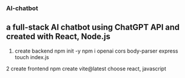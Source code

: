 ### AI-chatbot
## a full-stack AI chatbot using ChatGPT API and created with React, Node.js 

1. create backend
npm init -y
npm i openai cors body-parser express
touch index.js

2 create frontend
npm create vite@latest
choose react, javascript